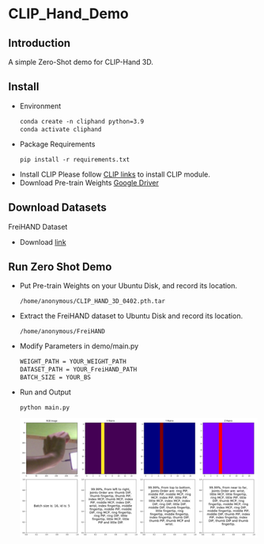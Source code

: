 # CLIP_Hand_Demo

## Introduction
A simple Zero-Shot demo for CLIP-Hand 3D.

## Install
+ Environment
  ```
  conda create -n cliphand python=3.9
  conda activate cliphand
  ```
+ Package Requirements
  ```
  pip install -r requirements.txt
  ```
+ Install CLIP
  Please follow [CLIP links](https://github.com/openai/CLIP) to install CLIP module.
+ Download Pre-train Weights
  [Google Driver](https://drive.google.com/file/d/1yergw0w1XtIkgh2feippylnVyTcF44Hm/view?usp=sharing)

## Download Datasets
FreiHAND Dataset
+ Download [link](https://lmb.informatik.uni-freiburg.de/projects/freihand/)

## Run Zero Shot Demo
+ Put Pre-train Weights on your Ubuntu Disk, and record its location.
  ```
  /home/anonymous/CLIP_HAND_3D_0402.pth.tar
  ```
+ Extract the FreiHAND dataset to Ubuntu Disk and record its location.
  ```
  /home/anonymous/FreiHAND
  ```
+ Modify Parameters in demo/main.py
  ```
  WEIGHT_PATH = YOUR_WEIGHT_PATH
  DATASET_PATH = YOUR_FreiHAND_PATH
  BATCH_SIZE = YOUR_BS
  ```
+ Run and Output
  ```
  python main.py
  ```
  <img src="https://github.com/ShaoXiang23/CLIP_Hand_Demo/blob/main/images/bs16.png" width=“50”>

  
  
